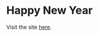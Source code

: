 # Happy New Year
<p>Visit the site <a href="https://sarthakg043.github.io/newyear" target="_blank">here</a>.</p>
